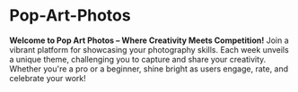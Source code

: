 # Pop-Art-Photos
**Welcome to Pop Art Photos – Where Creativity Meets Competition!**   Join a vibrant platform for showcasing your photography skills. Each week unveils a unique theme, challenging you to capture and share your creativity. Whether you're a pro or a beginner, shine bright as users engage, rate, and celebrate your work!
